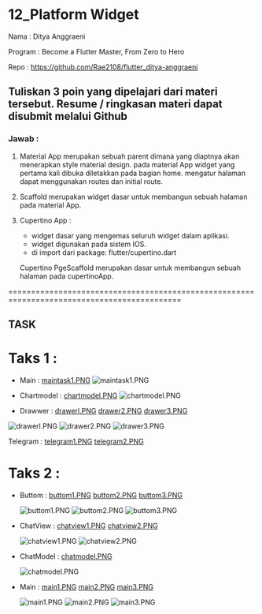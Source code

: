 # 12_Platform Widget

Nama : Ditya Anggraeni

Program : Become a Flutter Master, From Zero to Hero

Repo : https://github.com/Rae2108/flutter_ditya-anggraeni

## Tuliskan 3 poin yang dipelajari dari materi tersebut. Resume / ringkasan materi dapat disubmit melalui Github

### Jawab : 

1. Material App merupakan sebuah parent dimana yang diaptnya akan menerapkan style material design. pada material App widget yang pertama kali dibuka diletakkan pada bagian home. mengatur halaman dapat menggunakan routes dan initial route.

2. Scaffold merupakan widget dasar untuk membangun sebuah halaman pada material App.

3. Cupertino App : 
    - widget dasar yang mengemas seluruh widget dalam aplikasi.
    - widget digunakan pada sistem IOS.
    - di import dari package: flutter/cupertino.dart
    
    Cupertino PgeScaffold merupakan dasar untuk membangun sebuah halaman pada cupertinoApp. 


============================================================================================

## TASK 

# Taks 1 :

- Main : [maintask1.PNG](./Screenshot/maintask1.PNG) 
![maintask1.PNG](./Screenshot/maintask1.PNG) 

- Chartmodel : [chartmodel.PNG](./Screenshot/chartmodel.PNG) 
![chartmodel.PNG](./Screenshot/chartmodel.PNG)

- Drawwer : [drawerl.PNG](./Screenshot/drawerl.PNG) [drawer2.PNG](./Screenshot/drawer2.PNG) [drawer3.PNG](./Screenshot/drawer3.PNG)

![drawerl.PNG](./Screenshot/drawerl.PNG) ![drawer2.PNG](./Screenshot/drawer2.PNG) ![drawer3.PNG](./Screenshot/drawer3.PNG)

Telegram : [telegram1.PNG](./Screenshot/telegram1.PNG) [telegram2.PNG](./Screenshot/telegram2.PNG)

# Taks 2 : 

- Buttom : [buttom1.PNG](./Screenshot/buttom1.PNG) [buttom2.PNG](./Screenshot/buttom2.PNG) [buttom3.PNG](./Screenshot/buttom3.PNG)

    ![buttom1.PNG](./Screenshot/buttom1.PNG) ![buttom2.PNG](./Screenshot/buttom2.PNG)
    ![buttom3.PNG](./Screenshot/buttom3.PNG)

- ChatView : [chatview1.PNG](./Screenshot/chatview1.PNG) [chatview2.PNG](./Screenshot/chatview2.PNG)

    ![chatview1.PNG](./Screenshot/chatview1.PNG) ![chatview2.PNG](./Screenshot/chatview2.PNG)

- ChatModel : [chatmodel.PNG](./Screenshot/chatmodel.PNG)

    ![chatmodel.PNG](./Screenshot/chatmodel.PNG)

- Main : [main1.PNG](./Screenshot/main1.PNG) [main2.PNG](./Screenshot/main2.PNG) [main3.PNG](./Screenshot/main3.PNG)

    ![main1.PNG](./Screenshot/main1.PNG) ![main2.PNG](./Screenshot/main2.PNG) ![main3.PNG](./Screenshot/main3.PNG) 

